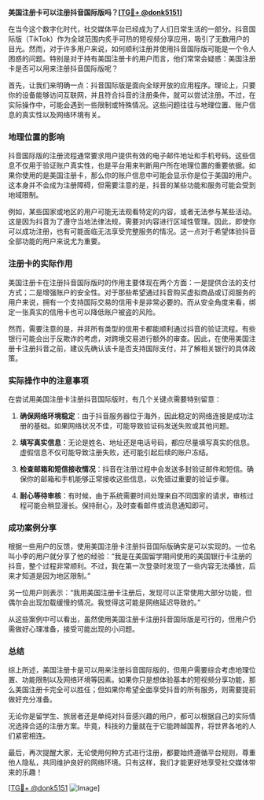 **美国注册卡可以注册抖音国际版吗？[[TG💪+ @donk5151](https://t.me/s/donk5151)]**

在当今这个数字化时代，社交媒体平台已经成为了人们日常生活的一部分。抖音国际版（TikTok）作为全球范围内炙手可热的短视频分享应用，吸引了无数用户的目光。然而，对于许多用户来说，如何顺利注册并使用抖音国际版可能是一个令人困惑的问题。特别是对于持有美国注册卡的用户而言，他们常常会疑惑：美国注册卡是否可以用来注册抖音国际版呢？

首先，让我们来明确一点：抖音国际版是面向全球开放的应用程序。理论上，只要你的设备能够访问互联网，并且符合抖音的注册条件，就可以尝试注册。不过，在实际操作中，可能会遇到一些限制或特殊情况。这些问题往往与地理位置、账户信息的真实性以及网络环境有关。

### 地理位置的影响

抖音国际版的注册流程通常要求用户提供有效的电子邮件地址和手机号码。这些信息不仅用于验证账户真实性，也是平台用来判断用户所在地理位置的重要依据。如果你使用的是美国注册卡，那么你的账户信息中可能会显示你是位于美国的用户。这本身并不会成为注册障碍，但需要注意的是，抖音的某些功能和服务可能会受到地域限制。

例如，某些国家或地区的用户可能无法观看特定的内容，或者无法参与某些活动。这是因为抖音为了遵守当地法律法规，需要对内容进行区域性管理。因此，即使你可以成功注册，也有可能面临无法享受完整服务的情况。这一点对于希望体验抖音全部功能的用户来说尤为重要。

### 注册卡的实际作用

美国注册卡在注册抖音国际版时的作用主要体现在两个方面：一是提供合法的支付方式；二是增强账户的安全性。对于那些希望通过抖音购买虚拟商品或订阅服务的用户来说，拥有一个支持国际交易的信用卡是非常必要的。而从安全角度来看，绑定一张真实的信用卡也可以降低账户被盗的风险。

然而，需要注意的是，并非所有类型的信用卡都能顺利通过抖音的验证流程。有些银行可能会出于反欺诈的考虑，对跨境交易进行额外的审查。因此，在使用美国注册卡注册抖音之前，建议先确认该卡是否支持国际支付，并了解相关银行的具体政策。

### 实际操作中的注意事项

在尝试用美国注册卡注册抖音国际版时，有几个关键点需要特别留意：

1. **确保网络环境稳定**：由于抖音服务器位于海外，因此稳定的网络连接是成功注册的基础。如果网络状况不佳，可能导致验证码发送失败或其他问题。
   
2. **填写真实信息**：无论是姓名、地址还是电话号码，都应尽量填写真实的信息。虚假信息不仅可能导致注册失败，还可能引起后续的账户冻结。

3. **检查邮箱和短信接收情况**：抖音在注册过程中会发送多封验证邮件和短信。确保你的邮箱和手机能够正常接收这些信息，以免错过重要的验证步骤。

4. **耐心等待审核**：有时候，由于系统需要时间处理来自不同国家的请求，审核过程可能会稍显漫长。保持耐心，及时查看邮件或消息通知即可。

### 成功案例分享

根据一些用户的反馈，使用美国注册卡注册抖音国际版确实是可以实现的。一位名叫小李的用户就分享了他的经验：“我是在美国留学期间使用的美国银行卡注册的抖音，整个过程非常顺利。不过，我在第一次登录时发现了一些内容无法播放，后来才知道是因为地区限制。”

另一位用户则表示：“我用美国注册卡注册后，发现可以正常使用大部分功能，但偶尔会出现加载缓慢的情况。我觉得这可能是网络延迟导致的。”

从这些案例中可以看出，虽然使用美国注册卡注册抖音国际版是可行的，但用户仍需做好心理准备，接受可能出现的小问题。

### 总结

综上所述，美国注册卡是可以用来注册抖音国际版的，但用户需要综合考虑地理位置、功能限制以及网络环境等因素。如果你只是想体验基本的短视频分享功能，那么美国注册卡完全可以胜任；但如果你希望全面享受抖音的所有服务，则需要提前做好充分准备。

无论你是留学生、旅居者还是单纯对抖音感兴趣的用户，都可以根据自己的实际情况选择合适的注册方案。毕竟，科技的力量就在于它能跨越国界，将世界各地的人们紧密相连。

最后，再次提醒大家，无论使用何种方式进行注册，都要始终遵循平台规则，尊重他人隐私，共同维护良好的网络环境。只有这样，我们才能更好地享受社交媒体带来的乐趣！

[[TG💪+ @donk5151](https://t.me/s/donk5151) ![Image](https://i.postimg.cc/rwNCRYN7/Snipaste-2025-04-30-17-27-05.png)]